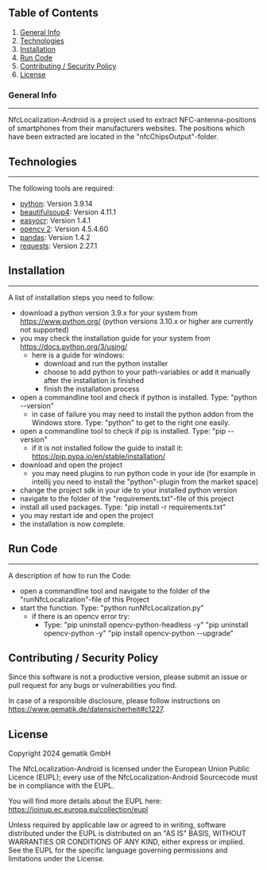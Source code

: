 ## Table of Contents
1. [General Info](#general-info)
2. [Technologies](#technologies)
3. [Installation](#installation)
4. [Run Code](#run-code)
5. [Contributing / Security Policy](#contributing--security-policy)
6. [License](#license)

### General Info
***
NfcLocalization-Android is a project used to extract NFC-antenna-positions of smartphones from their manufacturers websites.
The positions which have been extracted are located in the "nfcChipsOutput"-folder.

## Technologies
***
The following tools are required:
* [python](https://www.python.org/): Version 3.9.14
* [beautifulsoup4](https://www.crummy.com/software/BeautifulSoup/bs4/doc/): Version 4.11.1
* [easyocr](https://www.jaided.ai/easyocr/): Version 1.4.1
* [opencv 2](https://opencv.org/): Version 4.5.4.60
* [pandas](https://pandas.pydata.org/): Version 1.4.2
* [requests](https://requests.readthedocs.io/en/latest/): Version 2.27.1

## Installation
***
A list of installation steps you need to follow:
* download a python version 3.9.x for your system from https://www.python.org/ (python versions 3.10.x or higher are currently not supported)
* you may check the installation guide for your system from https://docs.python.org/3/using/
    * here is a guide for windows:
        * download and run the python installer
        * choose to add python to your path-variables or add it manually after the installation is finished
        * finish the installation process
* open a commandline tool and check if python is installed. Type: "python --version"
    * in case of failure you may need to install the python addon from the Windows store. Type: "python" to get to the right one easily.
* open a commandline tool to check if pip is installed. Type: "pip --version"
    * if it is not installed follow the guide to install it: https://pip.pypa.io/en/stable/installation/
* download and open the project
    * you may need plugins to run python code in your ide (for example in intellij you need to install the "python"-plugin from the market space)
* change the project sdk in your ide to your installed python version
* navigate to the folder of the "requirements.txt"-file of this project
* install all used packages. Type: "pip install -r requirements.txt"
* you may restart ide and open the project
* the installation is now complete.

## Run Code
***
A description of how to run the Code:
* open a commandline tool and navigate to the folder of the "runNfcLocalization"-file of this Project
* start the function. Type: "python runNfcLocalization.py"
    * if there is an opencv error try:
        * Type: "pip uninstall opencv-python-headless -y"
                "pip uninstall opencv-python -y"
                "pip install opencv-python --upgrade"

## Contributing / Security Policy

Since this software is not a productive version, please submit an issue or pull request for any bugs or vulnerabilities you find.

In case of a responsible disclosure, please follow instructions on https://www.gematik.de/datensicherheit#c1227.

## License

Copyright 2024 gematik GmbH

The NfcLocalization-Android is licensed under the European Union Public Licence (EUPL); every use of the NfcLocalization-Android Sourcecode must be in compliance with the EUPL.

You will find more details about the EUPL here: https://joinup.ec.europa.eu/collection/eupl

Unless required by applicable law or agreed to in writing, software distributed under the EUPL is distributed on an "AS IS" BASIS, WITHOUT WARRANTIES OR CONDITIONS OF ANY KIND, either express or implied. See the EUPL for the specific language governing permissions and limitations under the License.
